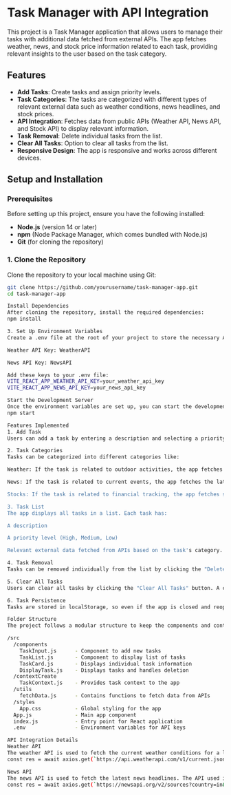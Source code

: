# Task Manager with API Integration

This project is a Task Manager application that allows users to manage their tasks with additional data fetched from external APIs. The app fetches weather, news, and stock price information related to each task, providing relevant insights to the user based on the task category.

## Features

- **Add Tasks**: Create tasks and assign priority levels.
- **Task Categories**: The tasks are categorized with different types of relevant external data such as weather conditions, news headlines, and stock prices.
- **API Integration**: Fetches data from public APIs (Weather API, News API, and Stock API) to display relevant information.
- **Task Removal**: Delete individual tasks from the list.
- **Clear All Tasks**: Option to clear all tasks from the list.
- **Responsive Design**: The app is responsive and works across different devices.

## Setup and Installation

### Prerequisites

Before setting up this project, ensure you have the following installed:

- **Node.js** (version 14 or later)
- **npm** (Node Package Manager, which comes bundled with Node.js)
- **Git** (for cloning the repository)

### 1. Clone the Repository

Clone the repository to your local machine using Git:

```bash
git clone https://github.com/yourusername/task-manager-app.git
cd task-manager-app

Install Dependencies
After cloning the repository, install the required dependencies:
npm install

3. Set Up Environment Variables
Create a .env file at the root of your project to store the necessary API keys securely. You will need the following API keys:

Weather API Key: WeatherAPI

News API Key: NewsAPI

Add these keys to your .env file:
VITE_REACT_APP_WEATHER_API_KEY=your_weather_api_key
VITE_REACT_APP_NEWS_API_KEY=your_news_api_key

Start the Development Server
Once the environment variables are set up, you can start the development server:
npm start

Features Implemented
1. Add Task
Users can add a task by entering a description and selecting a priority. Each task will be categorized based on keywords in the task description.

2. Task Categories
Tasks can be categorized into different categories like:

Weather: If the task is related to outdoor activities, the app fetches weather data based on the location and displays the current weather.

News: If the task is related to current events, the app fetches the latest news headlines based on the user's location.

Stocks: If the task is related to financial tracking, the app fetches stock price information.

3. Task List
The app displays all tasks in a list. Each task has:

A description

A priority level (High, Medium, Low)

Relevant external data fetched from APIs based on the task's category.

4. Task Removal
Tasks can be removed individually from the list by clicking the "Delete" button next to each task.

5. Clear All Tasks
Users can clear all tasks by clicking the "Clear All Tasks" button. A confirmation dialog will appear to confirm the action.

6. Task Persistence
Tasks are stored in localStorage, so even if the app is closed and reopened, the tasks will persist.

Folder Structure
The project follows a modular structure to keep the components and context organized:

/src
  /components
    TaskInput.js      - Component to add new tasks
    TaskList.js       - Component to display list of tasks
    TaskCard.js       - Displays individual task information
    DisplayTask.js    - Displays tasks and handles deletion
  /contextCreate
    TaskContext.js    - Provides task context to the app
  /utils
    fetchData.js      - Contains functions to fetch data from APIs
  /styles
    App.css           - Global styling for the app
  App.js              - Main app component
  index.js            - Entry point for React application
  .env                - Environment variables for API keys

API Integration Details
Weather API
The weather API is used to fetch the current weather conditions for a location specified in a task. The API used is WeatherAPI.
const res = await axios.get(`https://api.weatherapi.com/v1/current.json?key=${import.meta.env.VITE_REACT_APP_WEATHER_API_KEY}&q=Delhi,IN`);

News API
The news API is used to fetch the latest news headlines. The API used is NewsAPI.
const res = await axios.get(`https://newsapi.org/v2/sources?country=in&apiKey=${import.meta.env.VITE_REACT_APP_NEWS_API_KEY}`);

